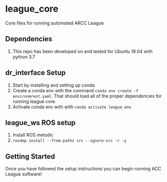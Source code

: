 # league_core
Core files for running automated ARCC League

## Dependencies
1. This repo has been developed on and tested for Ubuntu 18.04 with python 3.7

## dr_interface Setup 
1. Start by installing and setting up conda
2. Create a conda env with the command `conda env create -f environmrent.yaml`. That should load all of the proper dependencies for running league core.
3. Activate conda env with with `conda activate league_env` 

## league_ws ROS setup
1. Install ROS melodic
2. `rosdep install --from-paths src --ignore-src -r -y`

## Getting Started
Once you have followed the setup instructions you can begin running ACC League software!